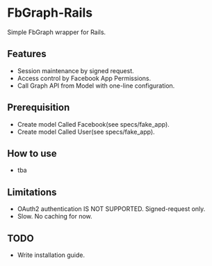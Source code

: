 # FbGraph-Rails
Simple FbGraph wrapper for Rails.

## Features
* Session maintenance by signed request.
* Access control by Facebook App Permissions.
* Call Graph API from Model with one-line configuration.

## Prerequisition
* Create model Called Facebook(see specs/fake_app).
* Create model Called User(see specs/fake_app).

## How to use
* tba

## Limitations
* OAuth2 authentication IS NOT SUPPORTED. Signed-request only.
* Slow. No caching for now.

## TODO
* Write installation guide.
